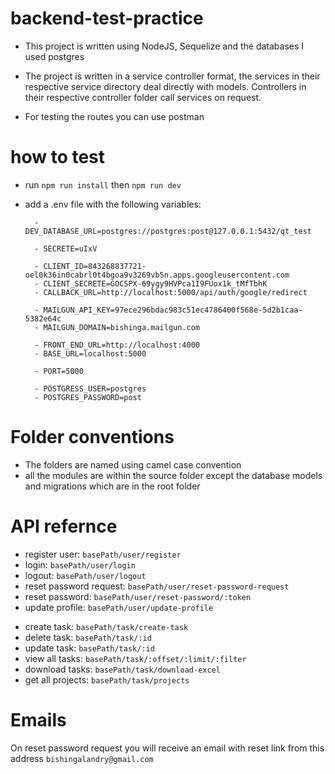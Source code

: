 # backend-test-practice

- This project is written using NodeJS, Sequelize and the databases I used postgres

- The project is written in a service controller format, the services in their respective
   service directory deal directly with models. Controllers in their respective controller
   folder call services on request.

- For testing the routes you can use postman

# how to test

- run `npm run install` then `npm run dev`
- add a .env file with the following variables:

        - DEV_DATABASE_URL=postgres://postgres:post@127.0.0.1:5432/qt_test

        - SECRETE=uIxV

        - CLIENT_ID=843268837721-oel0k36in0cabrl0t4bgoa9v3269vb5n.apps.googleusercontent.com
        - CLIENT_SECRETE=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
        - CALLBACK_URL=http://localhost:5000/api/auth/google/redirect

        - MAILGUN_API_KEY=97ece296bdac983c51ec4786400f568e-5d2b1caa-5382e64c
        - MAILGUN_DOMAIN=bishinga.mailgun.com

        - FRONT_END_URL=http://localhost:4000
        - BASE_URL=localhost:5000

        - PORT=5000

        - POSTGRESS_USER=postgres
        - POSTGRES_PASSWORD=post

# Folder conventions

- The folders are named using camel case convention
- all the modules are within the source folder except the database models and migrations which are in the root folder

# API refernce

<Users>

- register user: `basePath/user/register`
- login: `basePath/user/login`
- logout: `basePath/user/logout`
- reset password request: `basePath/user/reset-password-request`
- reset password: `basePath/user/reset-password/:token`
- update profile: `basePath/user/update-profile`

<Tasks>

- create task: `basePath/task/create-task`
- delete task: `basePath/task/:id`
- update task: `basePath/task/:id`
- view all tasks: `basePath/task/:offset/:limit/:filter`
- download tasks: `basePath/task/download-excel`
- get all projects: `basePath/task/projects`

# Emails

On reset password request you will receive an email with reset link from this address `bishingalandry@gmail.com`
